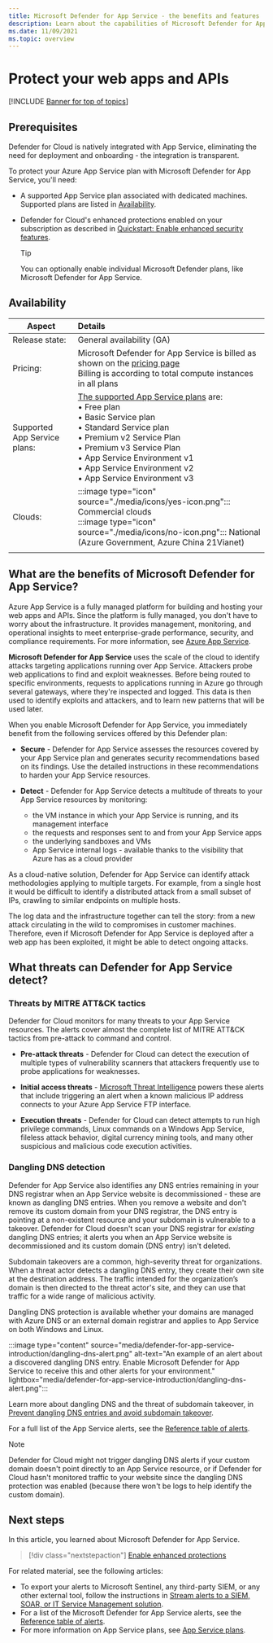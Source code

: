 ```yaml
---
title: Microsoft Defender for App Service - the benefits and features
description: Learn about the capabilities of Microsoft Defender for App Service and how to enable it on your subscription
ms.date: 11/09/2021
ms.topic: overview
---
```


# Protect your web apps and APIs

[!INCLUDE [Banner for top of topics](./includes/banner.md)]

## Prerequisites

Defender for Cloud is natively integrated with App Service, eliminating the need for deployment and onboarding - the integration is transparent.

To protect your Azure App Service plan with Microsoft Defender for App Service, you'll need:

- A supported App Service plan associated with dedicated machines. Supported plans are listed in [Availability](#availability).

- Defender for Cloud's enhanced protections enabled on your subscription as described in [Quickstart: Enable enhanced security features](enable-enhanced-security.md).

    > [!TIP]
    > You can optionally enable individual Microsoft Defender plans, like Microsoft Defender for App Service.

## Availability

| Aspect                       | Details                                                                                                                                                                                        |
|------------------------------|:-----------------------------------------------------------------------------------------------------------------------------------------------------------------------------------------------|
| Release state:               | General availability (GA)                                                                                                                                                                      |
| Pricing:                     | Microsoft Defender for App Service is billed as shown on the [pricing page](https://azure.microsoft.com/pricing/details/defender-for-cloud/)<br>Billing is according to total compute instances in all plans       |
| Supported App Service plans: | [The supported App Service plans](https://azure.microsoft.com/pricing/details/app-service/plans/) are:<br>• Free plan<br>• Basic Service plan<br>• Standard Service plan<br>• Premium v2 Service Plan<br>• Premium v3 Service Plan<br>• App Service Environment v1<br>• App Service Environment v2<br>• App Service Environment v3|
| Clouds:                      | :::image type="icon" source="./media/icons/yes-icon.png"::: Commercial clouds<br>:::image type="icon" source="./media/icons/no-icon.png"::: National (Azure Government, Azure China 21Vianet)                                                     |
|                              |                                                                                                                                                                                                |

## What are the benefits of Microsoft Defender for App Service?

Azure App Service is a fully managed platform for building and hosting your web apps and APIs. Since the platform is fully managed, you don't have to worry about the infrastructure. It provides management, monitoring, and operational insights to meet enterprise-grade performance, security, and compliance requirements. For more information, see [Azure App Service](https://azure.microsoft.com/services/app-service/).

**Microsoft Defender for App Service** uses the scale of the cloud to identify attacks targeting applications running over App Service. Attackers probe web applications to find and exploit weaknesses. Before being routed to specific environments, requests to applications running in Azure go through several gateways, where they're inspected and logged. This data is then used to identify exploits and attackers, and to learn new patterns that will be used later.

When you enable Microsoft Defender for App Service, you immediately benefit from the following services offered by this Defender plan:

- **Secure** - Defender for App Service assesses the resources covered by your App Service plan and generates security recommendations based on its findings. Use the detailed instructions in these recommendations to harden your App Service resources.

- **Detect** - Defender for App Service detects a multitude of threats to your App Service resources by monitoring:
    - the VM instance in which your App Service is running, and its management interface
    - the requests and responses sent to and from your App Service apps
    - the underlying sandboxes and VMs
    - App Service internal logs - available thanks to the visibility that Azure has as a cloud provider

As a cloud-native solution, Defender for App Service can identify attack methodologies applying to multiple targets. For example, from a single host it would be difficult to identify a distributed attack from a small subset of IPs, crawling to similar endpoints on multiple hosts.

The log data and the infrastructure together can tell the story: from a new attack circulating in the wild to compromises in customer machines. Therefore, even if Microsoft Defender for App Service is deployed after a web app has been exploited, it might be able to detect ongoing attacks.


## What threats can Defender for App Service detect?

### Threats by MITRE ATT&CK tactics

Defender for Cloud monitors for many threats to your App Service resources. The alerts cover almost the complete list of MITRE ATT&CK tactics from pre-attack to command and control.

- **Pre-attack threats** - Defender for Cloud can detect the execution of multiple types of vulnerability scanners that attackers frequently use to probe applications for weaknesses.

- **Initial access threats** - [Microsoft Threat Intelligence](https://go.microsoft.com/fwlink/?linkid=2128684) powers these alerts that include triggering an alert when a known malicious IP address connects to your Azure App Service FTP interface.

- **Execution threats** - Defender for Cloud can detect attempts to run high privilege commands, Linux commands on a Windows App Service, fileless attack behavior, digital currency mining tools, and many other suspicious and malicious code execution activities.

### Dangling DNS detection

Defender for App Service also identifies any DNS entries remaining in your DNS registrar when an App Service website is decommissioned - these are known as dangling DNS entries. When you remove a website and don't remove its custom domain from your DNS registrar, the DNS entry is pointing at a non-existent resource and your subdomain is vulnerable to a takeover. Defender for Cloud doesn't scan your DNS registrar for *existing* dangling DNS entries; it alerts you when an App Service website is decommissioned and its custom domain (DNS entry) isn't deleted.

Subdomain takeovers are a common, high-severity threat for organizations. When a threat actor detects a dangling DNS entry, they create their own site at the destination address. The traffic intended for the organization’s domain is then directed to the threat actor's site, and they can use that traffic for a wide range of malicious activity.

Dangling DNS protection is available whether your domains are managed with Azure DNS or an external domain registrar and applies to App Service on both Windows and Linux.

:::image type="content" source="media/defender-for-app-service-introduction/dangling-dns-alert.png" alt-text="An example of an alert about a discovered dangling DNS entry. Enable Microsoft Defender for App Service to receive this and other alerts for your environment." lightbox="media/defender-for-app-service-introduction/dangling-dns-alert.png":::

Learn more about dangling DNS and the threat of subdomain takeover, in [Prevent dangling DNS entries and avoid subdomain takeover](../security/fundamentals/subdomain-takeover.md).

For a full list of the App Service alerts, see the [Reference table of alerts](alerts-reference.md#alerts-azureappserv).

> [!NOTE]
> Defender for Cloud might not trigger dangling DNS alerts if your custom domain doesn't point directly to an App Service resource, or if Defender for Cloud hasn't monitored traffic to your website since the dangling DNS protection was enabled (because there won't be logs to help identify the custom domain).

## Next steps

In this article, you learned about Microsoft Defender for App Service. 

> [!div class="nextstepaction"]
> [Enable enhanced protections](enable-enhanced-security.md)

For related material, see the following articles: 

- To export your alerts to Microsoft Sentinel, any third-party SIEM, or any other external tool, follow the instructions in [Stream alerts to a SIEM, SOAR, or IT Service Management solution](export-to-siem.md).
- For a list of the Microsoft Defender for App Service alerts, see the [Reference table of alerts](alerts-reference.md#alerts-azureappserv).
- For more information on App Service plans, see [App Service plans](https://azure.microsoft.com/pricing/details/app-service/plans/).
